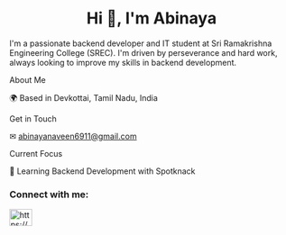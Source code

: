 <h1 align="center">Hi 👋, I'm Abinaya</h1>
I'm a passionate backend developer and IT student at Sri Ramakrishna Engineering College (SREC). 
I'm driven by perseverance and hard work, always looking to improve my skills in backend development.

About Me

🌍 Based in Devkottai, Tamil Nadu, India

Get in Touch

✉ abinayanaveen6911@gmail.com

Current Focus

🧠 Learning Backend Development with Spotknack

<h3 align="left">Connect with me:</h3>
<p align="left">
<a href="https://www.linkedin.com/in/abinayapalani/" target="blank"><img align="center" src="https://raw.githubusercontent.com/rahuldkjain/github-profile-readme-generator/master/src/images/icons/Social/linked-in-alt.svg" 
alt="https://www.linkedin.com/in/abinayapalani/" height="30" width="40" /></a>
